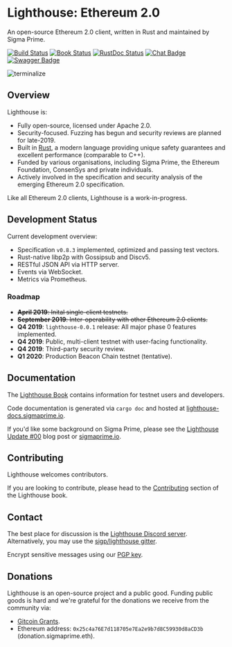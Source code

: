 # Lighthouse: Ethereum 2.0

An open-source Ethereum 2.0 client, written in Rust and maintained by Sigma Prime.

[![Build Status]][Build Link] [![Book Status]][Book Link] [![RustDoc Status]][RustDoc Link] [![Chat Badge]][Chat Link] [![Swagger Badge]][Swagger Link]

[Build Status]: https://travis-ci.org/sigp/lighthouse.svg?branch=master
[Build Link]: https://travis-ci.org/sigp/lighthouse
[Chat Badge]: https://img.shields.io/badge/chat-discord-%237289da
[Chat Link]: https://discord.gg/cyAszAh
[Book Status]:https://img.shields.io/badge/user--docs-master-informational
[Book Link]: http://lighthouse-book.sigmaprime.io/
[RustDoc Status]:https://img.shields.io/badge/code--docs-master-orange
[RustDoc Link]: http://lighthouse-docs.sigmaprime.io/
[Swagger Badge]: https://img.shields.io/badge/Open%20API-0.2.0-success
[Swagger Link]: https://app.swaggerhub.com/apis-docs/spble/lighthouse_rest_api/0.2.0

![terminalize](https://i.postimg.cc/kG11dpCW/lighthouse-cli-png.gif)

## Overview

Lighthouse is:

- Fully open-source, licensed under Apache 2.0.
- Security-focused. Fuzzing has begun and security reviews are planned
	for late-2019.
- Built in [Rust](https://www.rust-lang.org/), a modern language providing unique safety guarantees and
	excellent performance (comparable to C++).
- Funded by various organisations, including Sigma Prime, the
	Ethereum Foundation, ConsenSys and private individuals.
- Actively involved in the specification and security analysis of the emerging
    Ethereum 2.0 specification.

Like all Ethereum 2.0 clients, Lighthouse is a work-in-progress.

## Development Status

Current development overview:

- Specification `v0.8.3` implemented, optimized and passing test vectors.
- Rust-native libp2p with Gossipsub and Discv5.
- RESTful JSON API via HTTP server.
- Events via WebSocket.
- Metrics via Prometheus.

### Roadmap

- ~~**April 2019**: Inital single-client testnets.~~
- ~~**September 2019**: Inter-operability with other Ethereum 2.0 clients.~~
- **Q4 2019**: `lighthouse-0.0.1` release: All major phase 0
     features implemented.
- **Q4 2019**: Public, multi-client testnet with user-facing functionality.
- **Q4 2019**: Third-party security review.
- **Q1 2020**: Production Beacon Chain testnet (tentative).


## Documentation

The [Lighthouse Book](http://lighthouse-book.sigmaprime.io/) contains information
for testnet users and developers.

Code documentation is generated via `cargo doc` and hosted at
[lighthouse-docs.sigmaprime.io](http://lighthouse-docs.sigmaprime.io/).

If you'd like some background on Sigma Prime, please see the [Lighthouse Update
\#00](https://lighthouse.sigmaprime.io/update-00.html) blog post or
[sigmaprime.io](https://sigmaprime.io).

## Contributing

Lighthouse welcomes contributors.

If you are looking to contribute, please head to the
[Contributing](http://lighthouse-book.sigmaprime.io/contributing.html) section
of the Lighthouse book.

## Contact

The best place for discussion is the [Lighthouse Discord
server](https://discord.gg/cyAszAh). Alternatively, you may use the
[sigp/lighthouse gitter](https://gitter.im/sigp/lighthouse).

Encrypt sensitive messages using our [PGP
key](https://keybase.io/sigp/pgp_keys.asc?fingerprint=dcf37e025d6c9d42ea795b119e7c6cf9988604be).

## Donations

Lighthouse is an open-source project and a public good. Funding public goods is
hard and we're grateful for the donations we receive from the community via:

- [Gitcoin Grants](https://gitcoin.co/grants/25/lighthouse-ethereum-20-client).
- Ethereum address: `0x25c4a76E7d118705e7Ea2e9b7d8C59930d8aCD3b` (donation.sigmaprime.eth).
